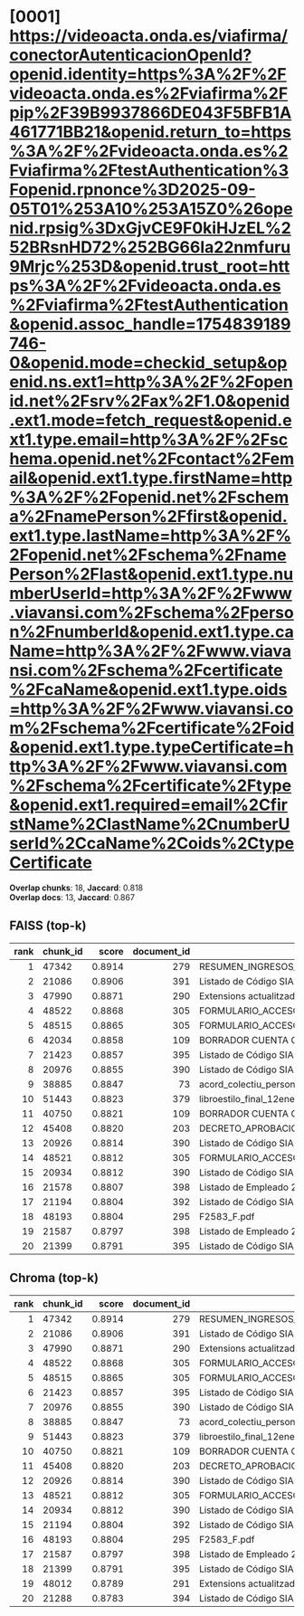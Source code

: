 # [0001] https://videoacta.onda.es/viafirma/conectorAutenticacionOpenId?openid.identity=https%3A%2F%2Fvideoacta.onda.es%2Fviafirma%2Fpip%2F39B9937866DE043F5BFB1A461771BB21&openid.return_to=https%3A%2F%2Fvideoacta.onda.es%2Fviafirma%2FtestAuthentication%3Fopenid.rpnonce%3D2025-09-05T01%253A10%253A15Z0%26openid.rpsig%3DxGjvCE9F0kiHJzEL%252BRsnHD72%252BG66Ia22nmfuru9Mrjc%253D&openid.trust_root=https%3A%2F%2Fvideoacta.onda.es%2Fviafirma%2FtestAuthentication&openid.assoc_handle=1754839189746-0&openid.mode=checkid_setup&openid.ns.ext1=http%3A%2F%2Fopenid.net%2Fsrv%2Fax%2F1.0&openid.ext1.mode=fetch_request&openid.ext1.type.email=http%3A%2F%2Fschema.openid.net%2Fcontact%2Femail&openid.ext1.type.firstName=http%3A%2F%2Fopenid.net%2Fschema%2FnamePerson%2Ffirst&openid.ext1.type.lastName=http%3A%2F%2Fopenid.net%2Fschema%2FnamePerson%2Flast&openid.ext1.type.numberUserId=http%3A%2F%2Fwww.viavansi.com%2Fschema%2Fperson%2FnumberId&openid.ext1.type.caName=http%3A%2F%2Fwww.viavansi.com%2Fschema%2Fcertificate%2FcaName&openid.ext1.type.oids=http%3A%2F%2Fwww.viavansi.com%2Fschema%2Fcertificate%2Foid&openid.ext1.type.typeCertificate=http%3A%2F%2Fwww.viavansi.com%2Fschema%2Fcertificate%2Ftype&openid.ext1.required=email%2CfirstName%2ClastName%2CnumberUserId%2CcaName%2Coids%2CtypeCertificate

**Overlap chunks**: 18, **Jaccard**: 0.818  
**Overlap docs**: 13, **Jaccard**: 0.867

## FAISS (top-k)
rank | chunk_id | score | document_id | title
---:|---|---:|---:|---
1 | 47342 | 0.8914 | 279 | RESUMEN_INGRESOS_2025.pdf_1742285328909.pdf
2 | 21086 | 0.8906 | 391 | Listado de Código SIA 20250423_1830.csv
3 | 47990 | 0.8871 | 290 | Extensions actualitzades (1).pdf
4 | 48522 | 0.8868 | 305 | FORMULARIO_ACCESO_PID.pdf
5 | 48515 | 0.8865 | 305 | FORMULARIO_ACCESO_PID.pdf
6 | 42034 | 0.8858 | 109 | BORRADOR CUENTA GENERAL 2024 PARA WEB.pdf
7 | 21423 | 0.8857 | 395 | Listado de Código SIA 20250526_1735.csv
8 | 20976 | 0.8855 | 390 | Listado de Código SIA 20250318_1204.csv
9 | 38885 | 0.8847 | 73 | acord_colectiu_personal_funcionari_2025.pdf
10 | 51443 | 0.8823 | 379 | libroestilo_final_12ene.pdf
11 | 40750 | 0.8821 | 109 | BORRADOR CUENTA GENERAL 2024 PARA WEB.pdf
12 | 45408 | 0.8820 | 203 | DECRETO_APROBACION_LIQUIDACION_PRESUPUESTO_2024.pdf
13 | 20926 | 0.8814 | 390 | Listado de Código SIA 20250318_1204.csv
14 | 48521 | 0.8812 | 305 | FORMULARIO_ACCESO_PID.pdf
15 | 20934 | 0.8812 | 390 | Listado de Código SIA 20250318_1204.csv
16 | 21578 | 0.8807 | 398 | Listado de Empleado 20250320_1240.csv
17 | 21194 | 0.8804 | 392 | Listado de Código SIA 20250424_1901.csv
18 | 48193 | 0.8804 | 295 | F2583_F.pdf
19 | 21587 | 0.8797 | 398 | Listado de Empleado 20250320_1240.csv
20 | 21399 | 0.8791 | 395 | Listado de Código SIA 20250526_1735.csv

## Chroma (top-k)
rank | chunk_id | score | document_id | title
---:|---|---:|---:|---
1 | 47342 | 0.8914 | 279 | RESUMEN_INGRESOS_2025.pdf_1742285328909.pdf
2 | 21086 | 0.8906 | 391 | Listado de Código SIA 20250423_1830.csv
3 | 47990 | 0.8871 | 290 | Extensions actualitzades (1).pdf
4 | 48522 | 0.8868 | 305 | FORMULARIO_ACCESO_PID.pdf
5 | 48515 | 0.8865 | 305 | FORMULARIO_ACCESO_PID.pdf
6 | 21423 | 0.8857 | 395 | Listado de Código SIA 20250526_1735.csv
7 | 20976 | 0.8855 | 390 | Listado de Código SIA 20250318_1204.csv
8 | 38885 | 0.8847 | 73 | acord_colectiu_personal_funcionari_2025.pdf
9 | 51443 | 0.8823 | 379 | libroestilo_final_12ene.pdf
10 | 40750 | 0.8821 | 109 | BORRADOR CUENTA GENERAL 2024 PARA WEB.pdf
11 | 45408 | 0.8820 | 203 | DECRETO_APROBACION_LIQUIDACION_PRESUPUESTO_2024.pdf
12 | 20926 | 0.8814 | 390 | Listado de Código SIA 20250318_1204.csv
13 | 48521 | 0.8812 | 305 | FORMULARIO_ACCESO_PID.pdf
14 | 20934 | 0.8812 | 390 | Listado de Código SIA 20250318_1204.csv
15 | 21194 | 0.8804 | 392 | Listado de Código SIA 20250424_1901.csv
16 | 48193 | 0.8804 | 295 | F2583_F.pdf
17 | 21587 | 0.8797 | 398 | Listado de Empleado 20250320_1240.csv
18 | 21399 | 0.8791 | 395 | Listado de Código SIA 20250526_1735.csv
19 | 48012 | 0.8789 | 291 | Extensions actualitzades.pdf
20 | 21288 | 0.8783 | 394 | Listado de Código SIA 20250508_0943.csv
